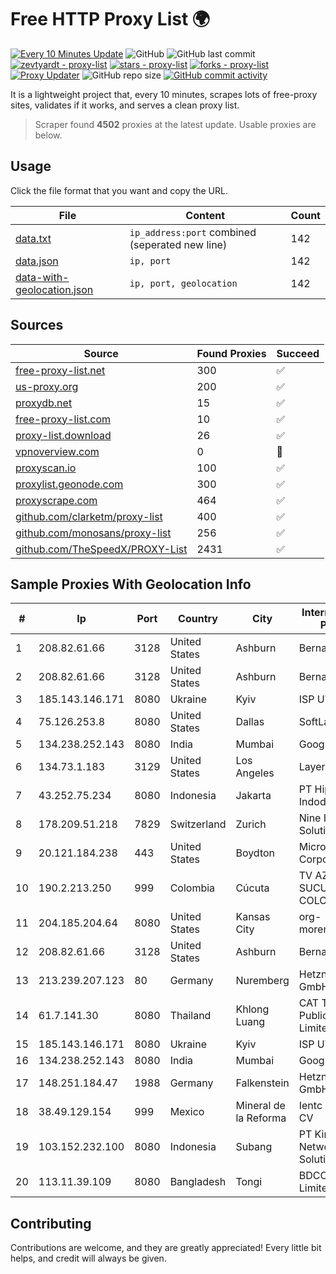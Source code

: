 
# Free HTTP Proxy List 🌍

[![Every 10 Minutes Update](https://github.com/mertguvencli/http-proxy-list/actions/workflows/main.yml/badge.svg?branch=main)](https://github.com/mertguvencli/http-proxy-list/actions/workflows/main.yml)
![GitHub](https://img.shields.io/github/license/mertguvencli/http-proxy-list)
![GitHub last commit](https://img.shields.io/github/last-commit/mertguvencli/http-proxy-list)
[![zevtyardt - proxy-list](https://img.shields.io/static/v1?label=zevtyardt&message=proxy-list&color=blue&logo=github)](https://github.com/zevtyardt/proxy-list "Go to GitHub repo")
[![stars - proxy-list](https://img.shields.io/github/stars/zevtyardt/proxy-list?style=social)](https://github.com/zevtyardt/proxy-list)
[![forks - proxy-list](https://img.shields.io/github/forks/zevtyardt/proxy-list?style=social)](https://github.com/zevtyardt/proxy-list)
[![Proxy Updater](https://github.com/zevtyardt/proxy-list/workflows/Proxy%20Updater/badge.svg)](https://github.com/zevtyardt/proxy-list/actions?query=workflow:"Proxy+Updater")
![GitHub repo size](https://img.shields.io/github/repo-size/zevtyardt/proxy-list)
[![GitHub commit activity](https://img.shields.io/github/commit-activity/m/zevtyardt/proxy-list?logo=commits)](https://github.com/zevtyardt/proxy-list/commits/main)

It is a lightweight project that, every 10 minutes, scrapes lots of free-proxy sites, validates if it works, and serves a clean proxy list.

> Scraper found **4502** proxies at the latest update. Usable proxies are below.

## Usage

Click the file format that you want and copy the URL.

|File|Content|Count|
|----|-------|-----|
|[data.txt](https://raw.githubusercontent.com/mertguvencli/http-proxy-list/main/proxy-list/data.txt)|`ip_address:port` combined (seperated new line)|142|
|[data.json](https://raw.githubusercontent.com/mertguvencli/http-proxy-list/main/proxy-list/data.json)|`ip, port`|142|
|[data-with-geolocation.json](https://raw.githubusercontent.com/mertguvencli/http-proxy-list/main/proxy-list/data-with-geolocation.json)|`ip, port, geolocation`|142|

## Sources

|Source|Found Proxies|Succeed|
|------|-------------|-------|
|[free-proxy-list.net](https://free-proxy-list.net)|300|✅|
|[us-proxy.org](https://www.us-proxy.org)|200|✅|
|[proxydb.net](http://proxydb.net)|15|✅|
|[free-proxy-list.com](https://free-proxy-list.com/?page=&port=&type%5B%5D=http&type%5B%5D=https&up_time=0&search=Search)|10|✅|
|[proxy-list.download](https://www.proxy-list.download/HTTP)|26|✅|
|[vpnoverview.com](https://vpnoverview.com/privacy/anonymous-browsing/free-proxy-servers)|0|🚫|
|[proxyscan.io](https://www.proxyscan.io)|100|✅|
|[proxylist.geonode.com](https://proxylist.geonode.com/api/proxy-list?limit=300&page=1&sort_by=lastChecked&sort_type=desc&protocols=http,https)|300|✅|
|[proxyscrape.com](https://api.proxyscrape.com/v2/?request=displayproxies&protocol=http&timeout=10000&country=all&ssl=all&anonymity=all)|464|✅|
|[github.com/clarketm/proxy-list](https://raw.githubusercontent.com/clarketm/proxy-list/master/proxy-list-raw.txt)|400|✅|
|[github.com/monosans/proxy-list](https://raw.githubusercontent.com/monosans/proxy-list/main/proxies/http.txt)|256|✅|
|[github.com/TheSpeedX/PROXY-List](https://raw.githubusercontent.com/TheSpeedX/PROXY-List/master/http.txt)|2431|✅|


## Sample Proxies With Geolocation Info

|#|Ip|Port|Country|City|Internet Service Provider|
|-|--|----|-------|----|-------------------------|
|1|208.82.61.66|3128|United States|Ashburn|Bernardi Sounds|
|2|208.82.61.66|3128|United States|Ashburn|Bernardi Sounds|
|3|185.143.146.171|8080|Ukraine|Kyiv|ISP UTELS|
|4|75.126.253.8|8080|United States|Dallas|SoftLayer|
|5|134.238.252.143|8080|India|Mumbai|Google LLC|
|6|134.73.1.183|3129|United States|Los Angeles|LayerHost|
|7|43.252.75.234|8080|Indonesia|Jakarta|PT Hipernet Indodata|
|8|178.209.51.218|7829|Switzerland|Zurich|Nine Internet Solutions AG|
|9|20.121.184.238|443|United States|Boydton|Microsoft Corporation|
|10|190.2.213.250|999|Colombia|Cúcuta|TV AZTECA SUCURSAL COLOMBIA|
|11|204.185.204.64|8080|United States|Kansas City|org-morenet.more.net|
|12|208.82.61.66|3128|United States|Ashburn|Bernardi Sounds|
|13|213.239.207.123|80|Germany|Nuremberg|Hetzner Online GmbH|
|14|61.7.141.30|8080|Thailand|Khlong Luang|CAT Telecom Public Company Limited|
|15|185.143.146.171|8080|Ukraine|Kyiv|ISP UTELS|
|16|134.238.252.143|8080|India|Mumbai|Google LLC|
|17|148.251.184.47|1988|Germany|Falkenstein|Hetzner Online GmbH|
|18|38.49.129.154|999|Mexico|Mineral de la Reforma|Ientc S De RL De CV|
|19|103.152.232.100|8080|Indonesia|Subang|PT Kingpolah Network Solutions|
|20|113.11.39.109|8080|Bangladesh|Tongi|BDCOM Online Limited|



## Contributing

Contributions are welcome, and they are greatly appreciated! Every
little bit helps, and credit will always be given.

